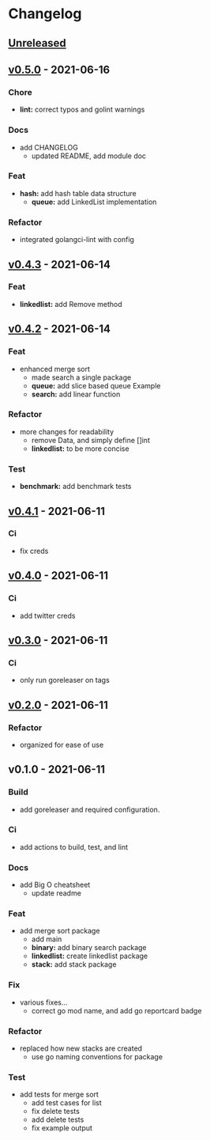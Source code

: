 # Changelog

<a name="unreleased"></a>

## [Unreleased]

<a name="v0.5.0"></a>

## [v0.5.0] - 2021-06-16

### Chore

- **lint:** correct typos and golint warnings

### Docs

- add CHANGELOG
  - updated README, add module doc

### Feat

- **hash:** add hash table data structure
  - **queue:** add LinkedList implementation

### Refactor

- integrated golangci-lint with config

<a name="v0.4.3"></a>

## [v0.4.3] - 2021-06-14

### Feat

- **linkedlist:** add Remove method

<a name="v0.4.2"></a>

## [v0.4.2] - 2021-06-14

### Feat

- enhanced merge sort
  - made search a single package
  - **queue:** add slice based queue Example
  - **search:** add linear function

### Refactor

- more changes for readability
  - remove Data, and simply define []int
  - **linkedlist:** to be more concise

### Test

- **benchmark:** add benchmark tests

<a name="v0.4.1"></a>

## [v0.4.1] - 2021-06-11

### Ci

- fix creds

<a name="v0.4.0"></a>

## [v0.4.0] - 2021-06-11

### Ci

- add twitter creds

<a name="v0.3.0"></a>

## [v0.3.0] - 2021-06-11

### Ci

- only run goreleaser on tags

<a name="v0.2.0"></a>

## [v0.2.0] - 2021-06-11

### Refactor

- organized for ease of use

<a name="v0.1.0"></a>

## v0.1.0 - 2021-06-11

### Build

- add goreleaser and required configuration.

### Ci

- add actions to build, test, and lint

### Docs

- add Big O cheatsheet
  - update readme

### Feat

- add merge sort package
  - add main
  - **binary:** add binary search package
  - **linkedlist:** create linkedlist package
  - **stack:** add stack package

### Fix

- various fixes...
  - correct go mod name, and add go reportcard badge

### Refactor

- replaced how new stacks are created
  - use go naming conventions for package

### Test

- add tests for merge sort
  - add test cases for list
  - fix delete tests
  - add delete tests
  - fix example output

[unreleased]: https://github.com/eng618/go-eng/compare/v0.5.0...HEAD
[v0.5.0]: https://github.com/eng618/go-eng/compare/v0.4.3...v0.5.0
[v0.4.3]: https://github.com/eng618/go-eng/compare/v0.4.2...v0.4.3
[v0.4.2]: https://github.com/eng618/go-eng/compare/v0.4.1...v0.4.2
[v0.4.1]: https://github.com/eng618/go-eng/compare/v0.4.0...v0.4.1
[v0.4.0]: https://github.com/eng618/go-eng/compare/v0.3.0...v0.4.0
[v0.3.0]: https://github.com/eng618/go-eng/compare/v0.2.0...v0.3.0
[v0.2.0]: https://github.com/eng618/go-eng/compare/v0.1.0...v0.2.0
